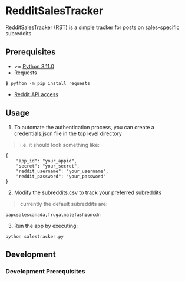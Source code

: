 # RedditSalesTracker

RedditSalesTracker (RST) is a simple tracker for posts on sales-specific subreddits

## Prerequisites
- \>= [Python 3.11.0](https://www.python.org/downloads/)
- Requests
```
$ python -m pip install requests
```
- [Reddit API access](https://github.com/reddit-archive/reddit/wiki/OAuth2)

## Usage
1. To automate the authentication process, you can create a credentials.json file in the top level directory
> i.e. it should look something like:
```
{
    "app_id": "your_appid",
    "secret": "your_secret",
    "reddit_username": "your_username",
    "reddit_password": "your_password"
}
```
2. Modify the subreddits.csv to track your preferred subreddits
> currently the default subreddits are:
```
bapcsalescanada,frugalmalefashioncdn
```
3. Run the app by executing:
```
python salestracker.py
```

## Development

### Development Prerequisites


